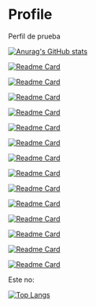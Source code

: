 # Profile
Perfil de prueba


[![Anurag's GitHub stats](https://github-readme-stats.vercel.app/api?username=aoctaviopb)](https://github.com/anuraghazra/github-readme-stats)



[![Readme Card](https://github-readme-stats.vercel.app/api/pin/?username=aoctaviopb&repo=i-am-rich)](https://github.com/aoctaviopb/i-am-rich)

[![Readme Card](https://github-readme-stats.vercel.app/api/pin/?username=aoctaviopb&repo=i-am-not-rich)](https://github.com/aoctaviopb/i-am-not-rich)

[![Readme Card](https://github-readme-stats.vercel.app/api/pin/?username=aoctaviopb&repo=my-card)](https://github.com/aoctaviopb/my-card)

[![Readme Card](https://github-readme-stats.vercel.app/api/pin/?username=aoctaviopb&repo=dice)](https://github.com/aoctaviopb/dice)

[![Readme Card](https://github-readme-stats.vercel.app/api/pin/?username=aoctaviopb&repo=card)](https://github.com/aoctaviopb/card)

[![Readme Card](https://github-readme-stats.vercel.app/api/pin/?username=aoctaviopb&repo=magic-ball)](https://github.com/aoctaviopb/magic-ball)

[![Readme Card](https://github-readme-stats.vercel.app/api/pin/?username=aoctaviopb&repo=adventure-game)](https://github.com/aoctaviopb/adventure-game)

[![Readme Card](https://github-readme-stats.vercel.app/api/pin/?username=aoctaviopb&repo=quick-quizz)](https://github.com/aoctaviopb/quick-quizz)

[![Readme Card](https://github-readme-stats.vercel.app/api/pin/?username=aoctaviopb&repo=bmi-calculator)](https://github.com/aoctaviopb/bmi-calculator)

[![Readme Card](https://github-readme-stats.vercel.app/api/pin/?username=aoctaviopb&repo=xylophone)](https://github.com/aoctaviopb/xylophone)

[![Readme Card](https://github-readme-stats.vercel.app/api/pin/?username=aoctaviopb&repo=clima-local)](https://github.com/aoctaviopb/clima-local)

[![Readme Card](https://github-readme-stats.vercel.app/api/pin/?username=aoctaviopb&repo=bitcoin-ticker)](https://github.com/aoctaviopb/bitcoin-ticker)

[![Readme Card](https://github-readme-stats.vercel.app/api/pin/?username=aoctaviopb&repo=flash-chat)](https://github.com/aoctaviopb/flash-chat)

[![Readme Card](https://github-readme-stats.vercel.app/api/pin/?username=aoctaviopb&repo=to-do)](https://github.com/aoctaviopb/to-do)




Este no:

[![Top Langs](https://github-readme-stats.vercel.app/api/top-langs/?username=aoctaviopb&layout=compact)](https://github.com/anuraghazra/github-readme-stats)

